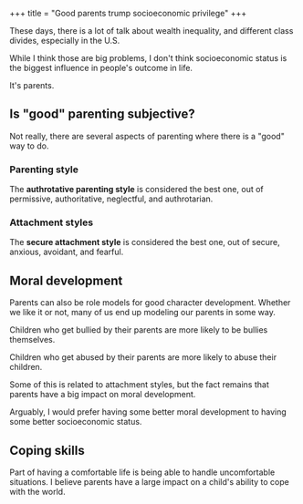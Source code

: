 +++
title = "Good parents trump socioeconomic privilege"
+++

These days, there is a lot of talk about wealth inequality, and different class divides, especially in the U.S.

While I think those are big problems, I don't think socioeconomic status is the biggest influence in people's outcome in life.

It's parents.

## Is "good" parenting subjective?

Not really, there are several aspects of parenting where there is a "good" way to do.

### Parenting style

The **authrotative parenting style** is considered the best one, out of permissive, authoritative, neglectful, and authrotarian.

### Attachment styles

The **secure attachment style** is considered the best one, out of secure, anxious, avoidant, and fearful.

## Moral development

Parents can also be role models for good character development. Whether we like it or not, many of us end up modeling our parents in some way.

Children who get bullied by their parents are more likely to be bullies themselves.

Children who get abused by their parents are more likely to abuse their children.

Some of this is related to attachment styles, but the fact remains that parents have a big impact on moral development.

Arguably, I would prefer having some better moral development to having some better socioeconomic status.

## Coping skills

Part of having a comfortable life is being able to handle uncomfortable situations. I believe parents have a large impact on a child's ability to cope with the world.